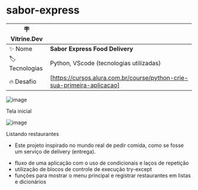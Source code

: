 # sabor-express
| :placard: Vitrine.Dev |     |
| -------------  | --- |
| :sparkles: Nome        | **Sabor Express Food Delivery**
| :label: Tecnologias | Python, VScode  (tecnologias utilizadas)
| :fire: Desafio     |  [https://cursos.alura.com.br/course/python-crie-sua-primeira-aplicacao]


![image](https://github.com/DiegoDeMorais1/sabor-express/assets/118218502/1978a4c6-5ebb-4dfd-a13d-4d25314c4f9a)

Tela inicial

![image](https://github.com/DiegoDeMorais1/sabor-express/assets/118218502/e08da2d8-8f2f-4bb6-a1f5-61b265d0b0a9)

Listando restaurantes

* Este projeto inspirado no mundo real de pedir comida, como se fosse um serviço de delivery (entrega).
  
- fluxo de uma aplicação com o uso de condicionais e laços de repetição
- utilização de blocos de controle de execução try-except
- funções para mostrar o menu principal e registrar restaurantes em listas e dicionários
